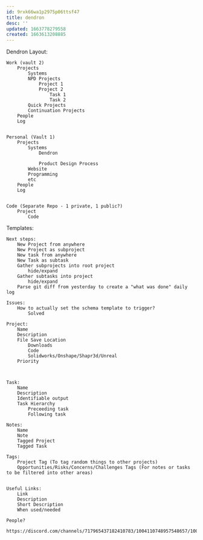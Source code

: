 ```yaml
---
id: 9rxk66wa1p2975p06ttsf47
title: dendron
desc: ''
updated: 1663778279558
created: 1663613208885
---
```


Dendron Layout:

    Work (vault 2)
        Projects
            Systems
            NPD Projects
                Project 1
                Project 2
                    Task 1
                    Task 2
            Quick Projects
            Continuation Projects
        People
        Log
            

    Personal (Vault 1)
        Projects
            Systems
                Dendron

                Product Design Process
            Website
            Programming
            etc
        People
        Log


    Code (Separate Repo - 1 private, 1 public?)
        Project
            Code


Templates:

    Next steps:
        New Project from anywhere
        New Project as subproject
        New task from anywhere
        New Task as subtask
        Gather subprojects into root project
            hide/expand
        Gather subtasks into project
            hide/expand
        Parse git diff from yesterday to create a "what was done" daily log

    Issues:
        How to actually set the schema template to trigger?
            Solved

    Project:
        Name
        Description
        File Save Location
            Downloads
            Code
            Solidworks/Onshape/Shapr3d/Unreal
        Priority



    Task:
        Name
        Description
        Identifiable output
        Task Hierarchy
            Preceeding task
            Following task

    Notes:
        Name
        Note
        Tagged Project
        Tagged Task

    Tags:
        Project Tag (To tag random things to other projects)
        Opportunities/Risks/Concerns/Challenges Tags (For notes or tasks to be filtered into other areas)
        

    Useful Links:
        Link
        Description
        Short Description
        When used/needed

    People?
        https://discord.com/channels/717965437182410783/1004110748957548657/1004157684171423855